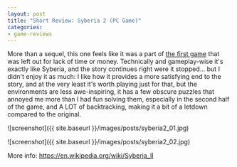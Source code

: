 ```yaml
---
layout: post
title: "Short Review: Syberia 2 (PC Game)"
categories:
- game-reviews
---
```


<p>
More than a sequel, this one feels like it was a part of <a href="http://blog.binarynonsense.com/2018/09/02/short-review-syberia-pc/">the first game</a> that was left out for lack of time or money. Technically and gameplay-wise it's exactly like Syberia, and the story continues right were it stopped... but I didn't enjoy it as much: I like how it provides a more satisfying end to the story, and at the very least it's worth playing just for that, but the environments are less awe-inspiring, it has a few obscure puzzles that annoyed me more than I had fun solving them, especially in the second half of the game, and A LOT of backtracking, making it a bit of a letdown compared to the original. 
</p>



![screenshot]({{ site.baseurl }}/images/posts/syberia2_01.jpg)

![screenshot]({{ site.baseurl }}/images/posts/syberia2_02.jpg)


<p>More info: <a href="https://en.wikipedia.org/wiki/Syberia_II">https://en.wikipedia.org/wiki/Syberia_II</a><p>